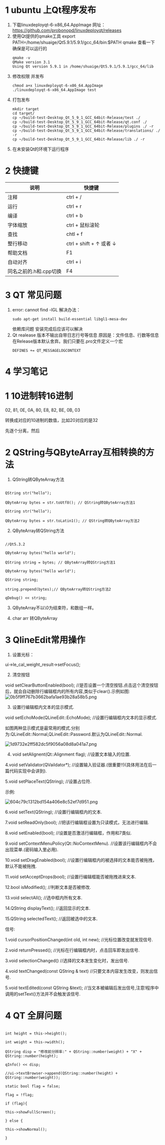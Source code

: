 # 1 ubuntu 上Qt程序发布
1. 下载linuxdeployqt-6-x86_64.AppImage 网址：
https://github.com/probonopd/linuxdeployqt/releases
2. 使用Qt提供的qmake工具
export PATH=/home/shuaige/Qt5.9.1/5.9.1/gcc_64/bin:$PATH
qmake 查看一下 确保是可以运行的
	```
	qmake -v
	QMake version 3.1
	Using Qt version 5.9.1 in /home/shuaige/Qt5.9.1/5.9.1/gcc_64/lib
	```
3. 修改权限 并发布
	```
	chmod a+x linuxdeployqt-6-x86_64.AppImage
	./linuxdeployqt-6-x86_64.AppImage test
	```
4. 打包发布
	```
	mkdir target
	cd target/
	cp ~/build-test-Desktop_Qt_5_9_1_GCC_64bit-Release/test ./
	cp ~/build-test-Desktop_Qt_5_9_1_GCC_64bit-Release/qt.conf ./
	cp ~/build-test-Desktop_Qt_5_9_1_GCC_64bit-Release/plugins ./ -r
	cp ~/build-test-Desktop_Qt_5_9_1_GCC_64bit-Release/translations/ ./ -r
	cp ~/build-test-Desktop_Qt_5_9_1_GCC_64bit-Release/lib ./ -r
	```
5. 在未安装Qt的环境下运行程序
# 2 快捷键
 |说明|快捷键|
 |-----|----|
 |注释 |ctrl + /
|运行 |ctrl + r
|编译 |ctrl + b
|字体缩放 |ctrl + 鼠标滚轮
|查找 |chtl + f
|整行移动 |ctrl + shift +  &uarr; 或者 &darr;
|帮助文档 |F1|
|自动对齐 |ctrl + i|
|同名之前的.h和.cpp切换| F4
 
# 3 QT 常见问题
1.  error: cannot find -lGL
	解决办法：
	```
	sudo apt-get install build-essential libgl1-mesa-dev
	```
	 依赖库问题 安装完成后应该可以解决
2. Qt realease 版本不输出自带日志行号等信息
	原因是：文件信息、行数等信息在Release版本默认舍弃。我们只要在.pro文件定义一个宏
	```
	DEFINES += QT_MESSAGELOGCONTEXT
	```
# 4 学习笔记
<?xml version="1.0" encoding="UTF-8"?>

# 1 10进制转16进制

02, 81, 0E, 0A, 80, E8, 82, BE, 0B, 03

转换成对应的10进制的数值，比如20对应的是32

先逐个分离，然后

# 2 QString与QByteArray互相转换的方法

1. QString转QByteArray方法

```

QString str("hello");

QByteArray bytes = str.toUtf8(); // QString转QByteArray方法1

QString str("hello");

QByteArray bytes = str.toLatin1(); // QString转QByteArray方法2

```

2. QByteArray转QString方法

```

//Qt5.3.2

QByteArray bytes("hello world");

QString string = bytes; // QByteArray转QString方法1

QByteArray bytes("hello world");

QString string;

string.prepend(bytes);// QByteArray转QString方法2

qDebug() << string;

```

3. QByteArray不以\0为结束符，和数组一样。

4. char arr 转QByteArray

# 3 QlineEdit常用操作

1. 设置光标：

ui->le_cal_weight_result->setFocus();

2. 清空按钮

void setClearButtonEnabled(bool); //是否设置一个清空按钮.点击这个清空按钮后，就会自动删除行编辑框内的所有内容,类似于clear().示例如图:![0b5f9ff767b3662bafa1ae93b28a58b5.png](evernotecid://C023BB62-49B4-4617-9B3C-372C7176E449/appyinxiangcom/22860893/ENResource/p167)

3. 设置行编辑框内文本的显示模式.

void setEchoMode(QLineEdit::EchoMode); //设置行编辑框内文本的显示模式.

如图两种显示模式是最常用的模式.分别为:QLineEdit::Normal,QLineEdit::Password.默认为QLineEdit::Normal.

![1d9732e2ff582dc5f9056a08d8a041a7.png](evernotecid://C023BB62-49B4-4617-9B3C-372C7176E449/appyinxiangcom/22860893/ENResource/p168)

4. void setAlignent(Qt::Alignment flag); //设置文本输入的位置.

4.void setValidator(QVaildator*); //设置输入验证器.(很重要!!)(具体用法在后一篇代码实现中会讲到).

5.void setPlaceText(QString); //设置占位符.

示例:

![604c79c1312bd154a406e8c52ef7d951.png](evernotecid://C023BB62-49B4-4617-9B3C-372C7176E449/appyinxiangcom/22860893/ENResource/p169)

6.void setText(QString); //设置行编辑框内的文本.

7.void setReadOnly(bool); //把该行编辑框设置为只读模式，无法进行编辑.

8.void setEnabled(bool); //设置是否激活行编辑框，作用和7类似.

9.void setContextMenuPolicy(Qt::NoContextMenu). //设置该行编辑框内不会出现菜单.(密码输入里必用).

10.void setDragEnabled(bool); //设置行编辑框内的被选择的文本能否被拖拽，默认不能被拖拽.

11.void setAcceptDrops(bool); //设置行编辑框能否被拖拽进来文本.

12.bool isModified(); //判断文本是否被修改.

13.void selectAll(); //选中框内所有文本.

14.QString displayText(); //返回显示的文本.

15.QString selectedText(); //返回被选中的文本.

信号:

1.void cursorPositionChanged(int old, int new); //光标位置改变就发现信号.

2.void returnPressed(); //光标在行编辑框内时，点击回车即发出信号.

3.void selectionChanged() //选择的文本发生变化时，发出信号.

4.void textChanged(const QString & text) //只要文本内容发生改变，则发出信号.

5.void textEdited(const QString &text); //当文本被编辑后发出信号,注意!程序中调用的setText()方法并不会触发该信号.

# 4 QT 全屏问题

```

int height = this->height();

int weight = this->width();

QString disp = "修改前分辨率:" + QString::number(weight) + "X" + QString::number(height);

qInfo() << disp;

//ui->textBrowser->append(QString::number(height) + QString::number(weight));

static bool flag = false;

flag = !flag;

if (flag){

this->showFullScreen();

} else {

this->showNormal();

}

```
<!--stackedit_data:
eyJoaXN0b3J5IjpbMTI4MDY5NjUxLDk0MjQ3NDkyNCwtMjAwMD
QwNjczMCwxMTg4NTMwMTkwXX0=
-->